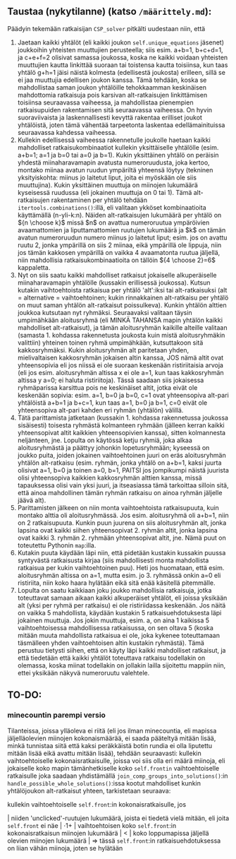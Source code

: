 ## Taustaa (nykytilanne) (katso `/määrittely.md`):
Päädyin tekemään ratkaisijan `CSP_solver` pitkälti uudestaan niin, että

<ol>
  <li>
    Jaetaan kaikki yhtälöt (eli kaikki joukon <code>self.unique_equations</code> jäsenet) joukkoihin yhteisten muuttujien perusteella; siis esim. a+b=1, b+c+d=1, ja c+e+f=2 olisivat samassa joukossa, koska ne kaikki voidaan yhteisten muuttujien kautta linkittää suoraan tai toistensa kautta toisiinsa, kun taas yhtälö g+h=1 jäisi näistä kolmesta (edellisestä joukosta) erilleen, sillä se ei jaa muuttujia edellisen joukon kanssa. Tämä tehdään, koska se mahdollistaa saman joukon yhtälöille tehokkaamman keskinäisen mahdottomia ratkaisuja pois karsivan alt-ratkaisujen linkittämisen toisiinsa seuraavassa vaiheessa, ja mahdollistaa pienempien ratkaisupuiden rakentamisen sitä seuraavassa vaiheessa. On hyvin suoraviivaista ja laskennallisesti kevyttä rakentaa erilliset joukot yhtälöistä, joten tämä vähentää tarpeetonta laskentaa edellämainituissa seuraavassa kahdessa vaiheessa.
  </li>
  <li> Kullekin edellisessä vaiheessa rakennetulle joukolle haetaan kaikki mahdolliset ratkaisukombinaatiot kullekin yksittäiselle yhtälölle (esim. a+b=1; a=1 ja b=0 tai a=0 ja b=1). Kukin yksittäinen yhtälö on peräisin yhdestä miinaharavamapin avatusta numeroruudusta, joka kertoo, montako miinaa avatun ruudun ympäriltä yhteensä löytyy (tekninen yksityiskohta: miinus jo laitetut liput, joita ei myöskään ole siis muuttujina). Kukin yksittäinen muuttuja on miinojen lukumäärä kyseisessä ruudussa (eli jokainen muuttuja on 0 tai 1). Tämä alt-ratkaisujen rakentaminen per yhtälö tehdään <code>itertools.combinations()</code>:illä, eli valitaan ykköset kombinaatioita käyttämällä (n-yli-k:n).
  Näiden alt-ratkaisujen lukumäärä per yhtälö on ${n \choose k}$ missä $n$ on avattua numeroruutua ympäröivien avaamattomien ja liputtamattomien ruutujen lukumäärä ja $k$ on tämän avatun numeroruudun numero miinus jo laitetut liput; esim. jos on avattu ruutu 2, jonka ympärillä on siis 2 miinaa, eikä ympärillä ole lippuja, niin jos tämän kakkosen ympärillä on vaikka 4 avaamatonta ruutua jäljellä, niin mahdollisia ratkaisukombinaatioita on tällöin ${4 \choose 2}=6$ kappaletta.
  </li>
  <li>
    Nyt on siis saatu kaikki mahdolliset ratkaisut jokaiselle alkuperäiselle miinaharavamapin yhtälölle (kussakin erillisessä joukossa). Kutsun kutakin vaihtoehtoista ratkaisua per yhtälö 'alt':iksi tai alt-ratkaisuksi (alt = alternative = vaihtoehtoinen; kukin rinnakkainen alt-ratkaisu per yhtälö on muut saman yhtälön alt-ratkaisut poissulkeva). Kunkin yhtälön alttien joukkoa kutsutaan nyt ryhmäksi. Seuraavaksi valitaan täysin umpimähkään aloitusryhmä (eli MINKÄ TAHANSA mapin yhtälön kaikki mahdolliset alt-ratkaisut), ja tämän aloitusryhmän kaikille alteille valitaan (samasta 1. kohdassa rakennetusta joukosta kuin mistä aloitusryhmäkin valittiin) yhteinen toinen ryhmä umpimähkään, kutsuttakoon sitä kakkosryhmäksi. Kukin aloitusryhmän alt paritetaan yhden, mielivaltaisen kakkosryhmän jokaisen altin kanssa, JOS nämä altit ovat yhteensopivia eli jos niissä ei ole suoraan keskenään ristiriitaisia arvoja (eli jos esim. aloitusryhmän altissa x ei ole a=1, kun taas kakkosryhmän altissa y a=0; ei haluta ristiriitoja). Tässä saadaan siis jokaisessa ryhmäparissa karsittua pois ne keskinäiset altit, jotka eivät ole keskenään sopivia: esim. a=1, b=0 ja b=0, c=1 ovat yhteensopiva alt-pari yhtälöistä a+b=1 ja b+c=1, kun taas a=1, b=0 ja b=1, c=0 eivät ole yhteensopiva alt-pari kahden eri ryhmän (yhtälön) välillä.
  </li>
  <li> Tätä parittamista jatketaan (kussakin 1. kohdassa rakennetussa joukossa sisäisesti) toisesta ryhmästä kolmanteen ryhmään (jälleen kerran kaikki yhteensopivat altit kaikkien yhteensopivien kanssa), sitten kolmannesta neljänteen, jne. Lopulta on käytössä ketju ryhmiä, joka alkaa aloitusryhmästä ja päättyy johonkin lopetusryhmään; kyseessä on joukko puita, joiden jokainen vaihtoehtoinen juuri on eräs aloitusryhmän yhtälön alt-ratkaisu (esim. ryhmän, jonka yhtälö on a+b=1, kaksi juurta olisivat a=1, b=0 ja toinen a=0, b=1, PAITSI jos jompikumpi näistä juurista olisi yhteensopiva kaikkien kakkosryhmän alttien kanssa, missä tapauksessa olisi vain yksi juuri, ja itseasiassa tämä tarkoittaa silloin sitä, että ainoa mahdollinen tämän ryhmän ratkaisu on ainoa ryhmän jäljelle jäävä alt).</li>
  <li> Parittamisten jälkeen on niin monta vaihtoehtoista ratkaisupuuta, kuin montako alttia oli aloitusryhmässä. Jos esim. aloitusryhmä oli a+b=1, niin on 2 ratkaisupuuta. Kunkin puun juurena on siis aloitusryhmän alt, jonka lapsina ovat kaikki siihen yhteensopivat 2. ryhmän altit, jonka lapsina ovat kaikki 3. ryhmän 2. ryhmään yhteensopivat altit, jne. Nämä puut on toteutettu Pythonin <code>map</code>:illa. </li>
  <li> Kutakin puuta käydään läpi niin, että pidetään kustakin kussakin puussa syntyvästä ratkaisusta kirjaa (siis mahdollisesti monta mahdollista ratkaisua per kukin vaihtoehtoinen puu). Heti jos huomataan, että esim. aloitusryhmän altissa on a=1, mutta esim. jo 3. ryhmässä onkin a=0 eli ristiriita, niin koko haara hylätään eikä sitä enää käsitellä pitemmälle. </li>
  <li> Lopulta on saatu kaikkiaan joku joukko mahdollisia ratkaisuja, jotka toteuttavat samaan aikaan kaikki alkuperäiset yhtälöt, eli joissa yksikään alt (yksi per ryhmä per ratkaisu) ei ole ristiriidassa keskenään. Jos näitä on vaikka 5 mahdollista, käydään kustakin 5 ratkaisuehdotuksesta läpi jokainen muuttuja. Jos jokin muuttuja, esim. a, on aina 1 kaikissa 5 vaihtoehtoisessa mahdollisessa ratkaisussa, on sen oltava 5 (koska mitään muuta mahdollista ratkaisua ei ole, joka kykenee toteuttamaan täsmälleen yhden vaihtoehtoisen altin kustakin ryhmästä). Tämä perustuu tietysti siihen, että on käyty läpi kaikki mahdolliset ratkaisut, ja että tiedetään että kaikki yhtälöt toteuttava ratkaisu todellakin on olemassa, koska miinat todellakin on jollakin lailla sijoitettu mappiin niin, ettei yksikään näkyvä numeroruutu valehtele. </li>
</ol>

## TO-DO:

### minecountin parempi versio
Tilanteissa, joissa ylläoleva ei riitä (eli jos ilman minecountia, eli mapissa jäljelläolevien miinojen kokonaismäärää, ei saada pääteltyä mitään lisää, minkä tunnistaa siitä että kaksi peräkkäistä botin rundia ei olla liputettu mitään lisää eikä avattu mitään lisää), tehdään seuraavasti: kullekin vaihtoehtoiselle kokonaisratkaisulle, joissa voi siis olla eri määrä miinoja, eli jokaiselle koko mapin tämänhetkiselle koko `self.frontin` vaihtoehtoiselle ratkaisulle joka saadaan yhdistämällä `join_comp_groups_into_solutions()`:in `handle_possible_whole_solutions()`:issa kootut mahdolliset kunkin yhtälöjoukon alt-ratkaisut yhteen, tarkistetaan seuraava:

kullekin vaihtoehtoiselle `self.front`:in kokonaisratkaisulle, jos

| niiden 'unclicked'-ruutujen lukumäärä, joista ei tiedetä vielä mitään, eli joita `self.front` ei näe | $\cdot 1 +$ | vaihtoehtoisen koko `self.front`:in kokonaisratkaisun miinojen lukumäärä | $<$ | koko loppumapissa jäljellä olevien miinojen lukumäärä | $\Rightarrow$ tässä `self.front`:in ratkaisuehdotuksessa on liian vähän miinoja, joten se hylätään
